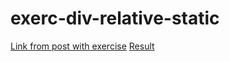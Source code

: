 # exerc-div-relative-static

[Link from post with exercise](https://medium.com/collabcode/pare-de-chutar-e-aprenda-como-funciona-a-position-static-e-position-relative-5df0a6160543#:~:text=Quando%20usamos%20as%20propriedades%20top,alterar%20o%20eixo%20Z%20dela.)
[Result](https://luanperosa.github.io/exerc-div-relative-static/)
